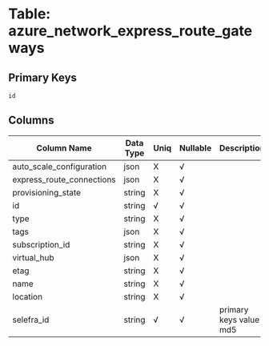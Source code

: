 # Table: azure_network_express_route_gateways

## Primary Keys 

```
id
```


## Columns 

|  Column Name   |  Data Type  | Uniq | Nullable | Description | 
|  ----  | ----  | ----  | ----  | ---- | 
| auto_scale_configuration | json | X | √ |  | 
| express_route_connections | json | X | √ |  | 
| provisioning_state | string | X | √ |  | 
| id | string | √ | √ |  | 
| type | string | X | √ |  | 
| tags | json | X | √ |  | 
| subscription_id | string | X | √ |  | 
| virtual_hub | json | X | √ |  | 
| etag | string | X | √ |  | 
| name | string | X | √ |  | 
| location | string | X | √ |  | 
| selefra_id | string | √ | √ | primary keys value md5 | 


